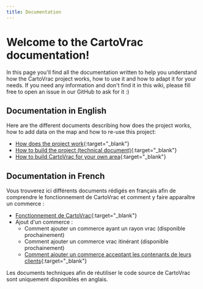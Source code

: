 ```yaml
---
title: Documentation
---
```


# Welcome to the CartoVrac documentation!

In this page you'll find all the documentation written to help you understand how the CartoVrac project works, how to use it and how to adapt it for your needs. If you need any information and don't find it in this wiki, please fill free to open an issue in our GitHub to ask for it :) 

## Documentation in English

Here are the different documents describing how does the project works, how to add data on the map and how to re-use this project:
- [How does the project work](how_does_it_work.md){:target="_blank"}
- [How to build the project (technical document)](how_to_build_cartovrac.md){:target="_blank"}
- [How to build CartoVrac for your own area](how_to_use_for_other_area.md){:target="_blank"}

## Documentation in French

Vous trouverez ici différents documents rédigés en français afin de comprendre le fonctionnement de CartoVrac et comment y faire apparaître un commerce :
- [Fonctionnement de CartoVrac](fonctionnement.md){:target="_blank"}
- Ajout d'un commerce :
    - Comment ajouter un commerce ayant un rayon vrac (disponible prochainement)
    - Comment ajouter un commerce vrac itinérant (disponible prochainement)
    - [Comment ajouter un commerce acceptant les contenants de leurs clients](devenir_partenaire_acceptation_contenants.md){:target="_blank"}

Les documents techniques afin de réutiliser le code source de CartoVrac sont uniquement disponibles en anglais.
